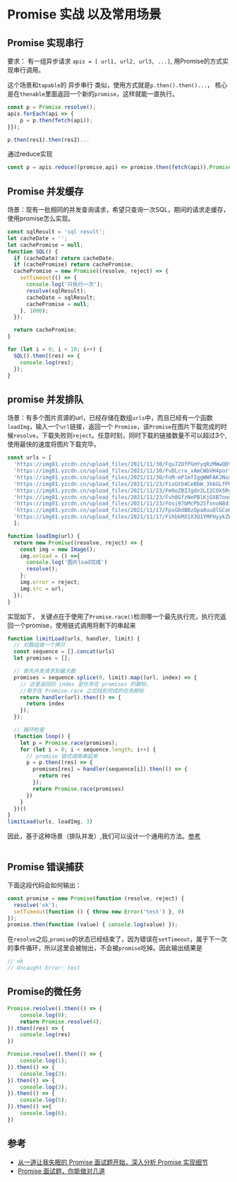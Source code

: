 # Promise 实战 以及常用场景

## Promise 实现串行

要求： 有一组异步请求 `apis = [ url1, url2, url3, ...]`, 用Promise的方式实现串行调用。

这个场景和`tapable`的 异步串行 类似，使用方式就是`p.then().then()...`， 核心是在`thenable`里面返回一个新的`promise`，这样就能一直执行。

```js
const p = Promise.resolve();
apis.forEach(api => {
    p = p.then(fetch(api));
}});

p.then(res1).then(res2)...
```

通过reduce实现

```js
const p = apis.reduce((promise,api) => promise.then(fetch(api)),Promise.resolve())
```

## Promise 并发缓存

场景：现有一批相同的并发查询请求，希望只查询一次SQL，期间的请求走缓存，使用promise怎么实现。

```js
const sqlResult = 'sql result';
let cacheDate = '';
let cachePromise = null;
function SQL() {
  if (cacheDate) return cacheDate;
  if (cachePromise) return cachePromise;
  cachePromise = new Promise((resolve, reject) => {
    setTimeout(() => {
      console.log('只执行一次');
      resolve(sqlResult);
      cacheDate = sqlResult;
      cachePromise = null;
    }, 1000);
  });

  return cachePromise;
}

for (let i = 0; i < 10; i++) {
  SQL().then((res) => {
    console.log(res);
  });
}

```

## promise 并发排队

场景：有多个图片资源的url，已经存储在数组`urls`中，而且已经有一个函数`loadImg`，输入一个`url`链接，返回一个 `Promise`，该`Promise`在图片下载完成的时候`resolve`，下载失败则`reject`。任意时刻，同时下载的链接数量不可以超过3个,使用最快的速度将图片下载完毕。

```js
const urls = [
  'https://img01.yzcdn.cn/upload_files/2021/11/30/Fqu72DfPGmYyqRzMWwQDtYVWz2iG.png',
  'https://img01.yzcdn.cn/upload_files/2021/11/30/FvDLcro_xAmCWbVH4porfft6zonI.png',
  'https://img01.yzcdn.cn/upload_files/2021/11/30/FnM-mP1mfIggWWFAKJNusWm1mlKz.png',
  'https://img01.yzcdn.cn/upload_files/2021/11/23/FixGtb4CeBbW_3k6GLfP0hVhgRfp.png',
  'https://img01.yzcdn.cn/upload_files/2021/11/23/Fm9oZBZJgdn2LI2COk5Ry7hhcMhV.png',
  'https://img01.yzcdn.cn/upload_files/2021/11/23/Fvh0GfzNePBlKjGXB7onoJqekRN_.png',
  'https://img01.yzcdn.cn/upload_files/2021/11/23/Fosi97bMcPb2SfxnoN8di72U7G8b.png',
  'https://img01.yzcdn.cn/upload_files/2021/11/17/FpxGbdBBzOpa8uuQlGCo0-Ggo44K.png',
  'https://img01.yzcdn.cn/upload_files/2021/11/17/FihbkMX1X3Q1YMFHyykZWd7X0T4k.png',
  ];

function loadImg(url) {
  return new Promise((resolve, reject) => {
    const img = new Image();
    img.onload = () =>{
      console.log('图片load完成')
      resolve();
    };
    img.error = reject;
    img.src = url;
  });
} 
```

实现如下， 关键点在于使用了`Promise.race()`检测哪一个最先执行完，执行完返回一个promise，使用链式调用将剩下的串起来

```js
function limitLoad(urls, handler, limit) {
  // 对数组做一个拷贝
  const sequence = [].concat(urls)
  let promises = [];

  // 首先并发请求到最大数
  promises = sequence.splice(0, limit).map((url, index) => {
    // 这里返回的 index 是任务在 promises 的脚标，
    //用于在 Promise.race 之后找到完成的任务脚标
    return handler(url).then(() => {
      return index
    });
  });

  // 循环检查
  (function loop() {
    let p = Promise.race(promises);
    for (let i = 0; i < sequence.length; i++) {
      // promise 链式调用串起来
      p = p.then((res) => {
        promises[res] = handler(sequence[i]).then(() => {
          return res
        });
        return Promise.race(promises)
      })
    }
  })()
}
limitLoad(urls, loadImg, 3)
```

因此，基于这种场景（排队并发）,我们可以设计一个通用的方法。[参考](https://blog.51cto.com/u_15283585/2955466)

```js

```

## Promise 错误捕获

下面这段代码会如何输出：

```js
const promise = new Promise(function (resolve, reject) {
  resolve('ok');
  setTimeout(function () { throw new Error('test') }, 0)
});
promise.then(function (value) { console.log(value) });
```

在`resolve`之后,`promise`的状态已经结束了，因为错误在`setTimeout`，属于下一次的事件循环，所以这里会被抛出，不会被`promise`吃掉。因此输出结果是

```js
// ok
// Uncaught Error: test
```

## Promise的微任务

```js
Promise.resolve().then(() => {
    console.log(0);
    return Promise.resolve(4);
}).then((res) => {
    console.log(res)
})

Promise.resolve().then(() => {
    console.log(1);
}).then(() => {
    console.log(2);
}).then(() => {
    console.log(3);
}).then(() => {
    console.log(5);
}).then(() =>{
    console.log(6);
})
```

## 参考

- [从一道让我失眠的 Promise 面试题开始，深入分析 Promise 实现细节](https://juejin.cn/post/6945319439772434469#heading-31)
- [Promise 面试题，你能做对几道](https://leetcode-cn.com/circle/discuss/sQXY3u/)